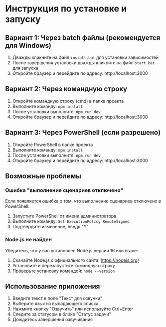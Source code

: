 # Инструкция по установке и запуску

## Вариант 1: Через batch файлы (рекомендуется для Windows)

1. Дважды кликните на файл `install.bat` для установки зависимостей
2. После завершения установки дважды кликните на файл `start.bat` для запуска
3. Откройте браузер и перейдите по адресу: http://localhost:3000

## Вариант 2: Через командную строку

1. Откройте командную строку (cmd) в папке проекта
2. Выполните команду: `npm install`
3. После установки выполните: `npm run dev`
4. Откройте браузер и перейдите по адресу: http://localhost:3000

## Вариант 3: Через PowerShell (если разрешено)

1. Откройте PowerShell в папке проекта
2. Выполните команду: `npm install`
3. После установки выполните: `npm run dev`
4. Откройте браузер и перейдите по адресу: http://localhost:3000

## Возможные проблемы

### Ошибка "выполнение сценариев отключено"
Если появляется ошибка о том, что выполнение сценариев отключено в PowerShell:
1. Запустите PowerShell от имени администратора
2. Выполните команду: `Set-ExecutionPolicy RemoteSigned`
3. Подтвердите изменение, введя "Y"

### Node.js не найден
Убедитесь, что у вас установлен Node.js версии 16 или выше:
1. Скачайте Node.js с официального сайта: https://nodejs.org/
2. Установите и перезапустите командную строку
3. Проверьте установку командой: `node --version`

## Использование приложения

1. Введите текст в поле "Текст для озвучки"
2. Выберите язык из выпадающего списка
3. Нажмите кнопку "Озвучить" или используйте Ctrl+Enter
4. Следите за статусом в блоке "Статус задачи"
5. Дождитесь завершения озвучивания 